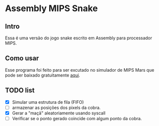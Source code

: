 # Assembly MIPS Snake

## Intro

Essa é uma versão do jogo snake escrito em Assembly para processador MIPS.

## Como usar

Esse programa foi feito para ser excutado no
simulador de MIPS Mars que pode ser baixado
gratuitamente [aqui](http://courses.missouristate.edu/KenVollmar/mars/).

## TODO list

- [x] Simular uma estrutura de fila (FIFO)
- [ ] armazenar as posições dos pixels da cobra.
- [x] Gerar a "maçã" aleatoriamente usando syscall 
- [ ] Verificar se o ponto gerado coincide com algum ponto da cobra.
